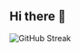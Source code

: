 ## Hi there 👋

![GitHub Streak](https://github-readme-streak-stats.herokuapp.com/?user=yourusername&theme=radical)

